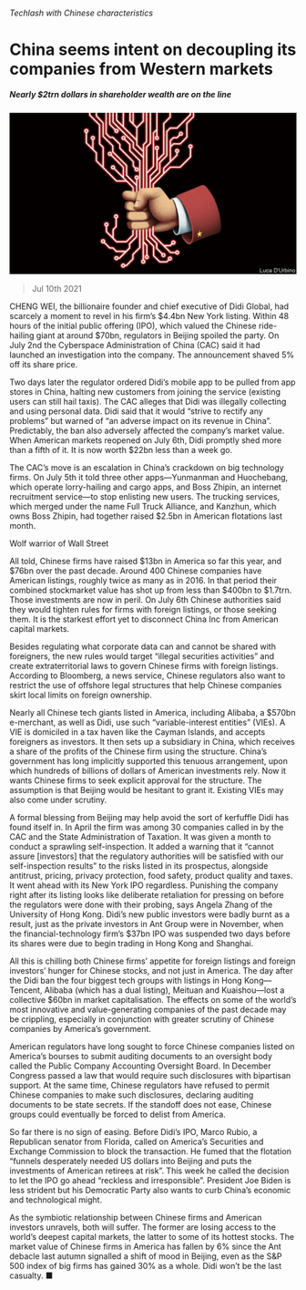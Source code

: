 ###### Techlash with Chinese characteristics

# China seems intent on decoupling its companies from Western markets 

##### Nearly $2trn dollars in shareholder wealth are on the line 

![image](images/20210710_WBD001_0.jpg) 

> Jul 10th 2021 

CHENG WEI, the billionaire founder and chief executive of Didi Global, had scarcely a moment to revel in his firm’s $4.4bn New York listing. Within 48 hours of the initial public offering (IPO), which valued the Chinese ride-hailing giant at around $70bn, regulators in Beijing spoiled the party. On July 2nd the Cyberspace Administration of China (CAC) said it had launched an investigation into the company. The announcement shaved 5% off its share price.

Two days later the regulator ordered Didi’s mobile app to be pulled from app stores in China, halting new customers from joining the service (existing users can still hail taxis). The CAC alleges that Didi was illegally collecting and using personal data. Didi said that it would “strive to rectify any problems” but warned of “an adverse impact on its revenue in China”. Predictably, the ban also adversely affected the company’s market value. When American markets reopened on July 6th, Didi promptly shed more than a fifth of it. It is now worth $22bn less than a week go.


The CAC’s move is an escalation in China’s crackdown on big technology firms. On July 5th it told three other apps—Yunmanman and Huochebang, which operate lorry-hailing and cargo apps, and Boss Zhipin, an internet recruitment service—to stop enlisting new users. The trucking services, which merged under the name Full Truck Alliance, and Kanzhun, which owns Boss Zhipin, had together raised $2.5bn in American flotations last month.

Wolf warrior of Wall Street

All told, Chinese firms have raised $13bn in America so far this year, and $76bn over the past decade. Around 400 Chinese companies have American listings, roughly twice as many as in 2016. In that period their combined stockmarket value has shot up from less than $400bn to $1.7trn. Those investments are now in peril. On July 6th Chinese authorities said they would tighten rules for firms with foreign listings, or those seeking them. It is the starkest effort yet to disconnect China Inc from American capital markets.

Besides regulating what corporate data can and cannot be shared with foreigners, the new rules would target “illegal securities activities” and create extraterritorial laws to govern Chinese firms with foreign listings. According to Bloomberg, a news service, Chinese regulators also want to restrict the use of offshore legal structures that help Chinese companies skirt local limits on foreign ownership.

Nearly all Chinese tech giants listed in America, including Alibaba, a $570bn e-merchant, as well as Didi, use such “variable-interest entities” (VIEs). A VIE is domiciled in a tax haven like the Cayman Islands, and accepts foreigners as investors. It then sets up a subsidiary in China, which receives a share of the profits of the Chinese firm using the structure. China’s government has long implicitly supported this tenuous arrangement, upon which hundreds of billions of dollars of American investments rely. Now it wants Chinese firms to seek explicit approval for the structure. The assumption is that Beijing would be hesitant to grant it. Existing VIEs may also come under scrutiny.

A formal blessing from Beijing may help avoid the sort of kerfuffle Didi has found itself in. In April the firm was among 30 companies called in by the CAC and the State Administration of Taxation. It was given a month to conduct a sprawling self-inspection. It added a warning that it “cannot assure [investors] that the regulatory authorities will be satisfied with our self-inspection results” to the risks listed in its prospectus, alongside antitrust, pricing, privacy protection, food safety, product quality and taxes. It went ahead with its New York IPO regardless. Punishing the company right after its listing looks like deliberate retaliation for pressing on before the regulators were done with their probing, says Angela Zhang of the University of Hong Kong. Didi’s new public investors were badly burnt as a result, just as the private investors in Ant Group were in November, when the financial-technology firm’s $37bn IPO was suspended two days before its shares were due to begin trading in Hong Kong and Shanghai.

All this is chilling both Chinese firms’ appetite for foreign listings and foreign investors’ hunger for Chinese stocks, and not just in America. The day after the Didi ban the four biggest tech groups with listings in Hong Kong—Tencent, Alibaba (which has a dual listing), Meituan and Kuaishou—lost a collective $60bn in market capitalisation. The effects on some of the world’s most innovative and value-generating companies of the past decade may be crippling, especially in conjunction with greater scrutiny of Chinese companies by America’s government.

American regulators have long sought to force Chinese companies listed on America’s bourses to submit auditing documents to an oversight body called the Public Company Accounting Oversight Board. In December Congress passed a law that would require such disclosures with bipartisan support. At the same time, Chinese regulators have refused to permit Chinese companies to make such disclosures, declaring auditing documents to be state secrets. If the standoff does not ease, Chinese groups could eventually be forced to delist from America.

So far there is no sign of easing. Before Didi’s IPO, Marco Rubio, a Republican senator from Florida, called on America’s Securities and Exchange Commission to block the transaction. He fumed that the flotation “funnels desperately needed US dollars into Beijing and puts the investments of American retirees at risk”. This week he called the decision to let the IPO go ahead “reckless and irresponsible”. President Joe Biden is less strident but his Democratic Party also wants to curb China’s economic and technological might.

As the symbiotic relationship between Chinese firms and American investors unravels, both will suffer. The former are losing access to the world’s deepest capital markets, the latter to some of its hottest stocks. The market value of Chinese firms in America has fallen by 6% since the Ant debacle last autumn signalled a shift of mood in Beijing, even as the S&amp;P 500 index of big firms has gained 30% as a whole. Didi won’t be the last casualty. ■

